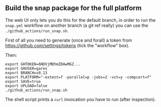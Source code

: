## Build the snap package for the full platform

The web UI only lets you do this for the default branch, in order to run the
`snap.yml` workflow on another branch (a git ref really) you can use the
`./github_actions/run_snap.sh`.

First of all you need to generate (once and forall) a token from
https://github.com/settings/tokens (tick the "workflow" box).

Then:
```shell
export GHTOKEN=6NDVjMDhmZDAwMGZ...
export GHUSER=gares
export BRANCH=v8.13
export PLATFORM="-extent=f -parallel=p -jobs=2 -vst=y -compcert=f"
export SAVE=true
export UPLOAD=false
./github_actions/run_snap.sh
```
The shell script prints a `curl` invocation you have to run (after inspection).
